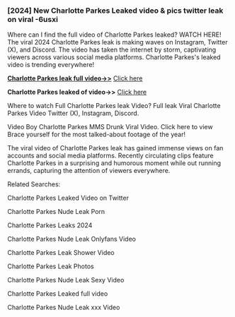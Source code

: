 ### [2024] New Charlotte Parkes Leaked video & pics twitter leak on viral -6usxi

Where can I find the full video of Charlotte Parkes leaked? WATCH HERE! The viral 2024 Charlotte Parkes leak is making waves on Instagram, Twitter (X), and Discord. The video has taken the internet by storm, captivating viewers across various social media platforms. Charlotte Parkes's leaked video is trending everywhere!


**[Charlotte Parkes leak full video->>](http://wildbook.top/wildbook8git)** [Click here](http://wildbook.top/wildbook8git)

**Charlotte Parkes leaked of video->>** [Click here](http://wildbook.top/wildbook8git)


Where to watch Full Charlotte Parkes leak Video? Full leak Viral Charlotte Parkes Video Twitter (X), Instagram, Discord.

Video Boy Charlotte Parkes MMS Drunk Viral Video. Click here to view Brace yourself for the most talked-about footage of the year!

The viral video of Charlotte Parkes leak has gained immense views on fan accounts and social media platforms. Recently circulating clips feature Charlotte Parkes in a surprising and humorous moment while out running errands, capturing the attention of viewers everywhere.


Related Searches:

Charlotte Parkes Leaked Video on Twitter

Charlotte Parkes Nude Leak Porn

Charlotte Parkes Leaks 2024

Charlotte Parkes Nude Leak Onlyfans Video

Charlotte Parkes Leak Shower Video

Charlotte Parkes Leak Photos

Charlotte Parkes Nude Leak Sexy Video

Charlotte Parkes Leaked full video

Charlotte Parkes Nude Leak xxx Video

